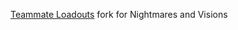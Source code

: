 [Teammate Loadouts](https://www.nexusmods.com/warhammer40kdarktide/mods/94) fork for Nightmares and Visions
